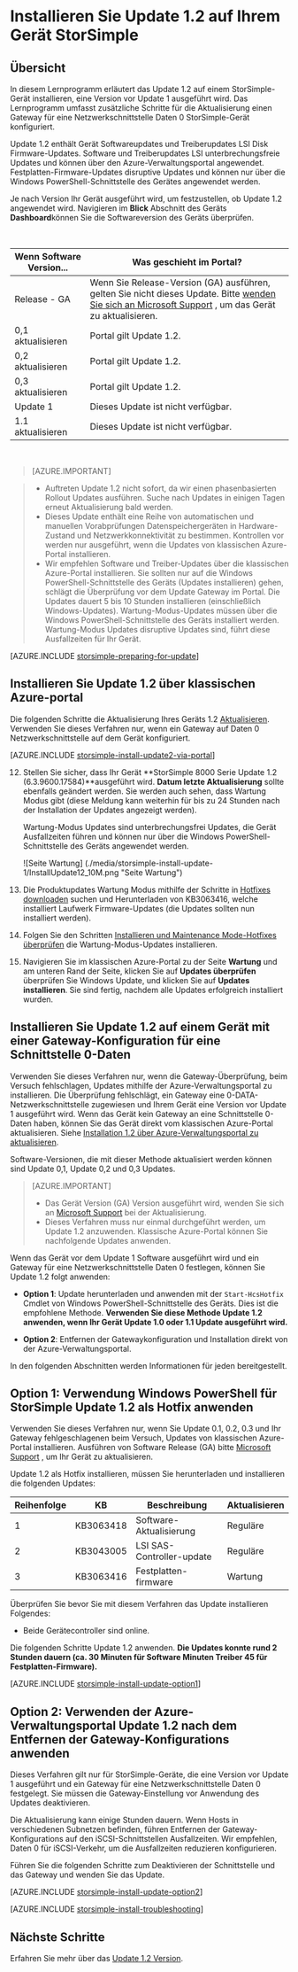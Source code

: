 <properties
   pageTitle="Installieren Sie Update 1.2 auf Ihrem Gerät StorSimple | Microsoft Azure"
   description="Erläutert das StorSimple 8000-Serie Update 1.2 StorSimple 8000-Serie installiert."
   services="storsimple"
   documentationCenter="NA"
   authors="alkohli"
   manager="carmonm"
   editor="" />
<tags
   ms.service="storsimple"
   ms.devlang="NA"
   ms.topic="article"
   ms.tgt_pltfrm="NA"
   ms.workload="TBD"
   ms.date="08/22/2016"
   ms.author="alkohli" />

# <a name="install-update-12-on-your-storsimple-device"></a>Installieren Sie Update 1.2 auf Ihrem Gerät StorSimple

## <a name="overview"></a>Übersicht

In diesem Lernprogramm erläutert das Update 1.2 auf einem StorSimple-Gerät installieren, eine Version vor Update 1 ausgeführt wird. Das Lernprogramm umfasst zusätzliche Schritte für die Aktualisierung einen Gateway für eine Netzwerkschnittstelle Daten 0 StorSimple-Gerät konfiguriert.

Update 1.2 enthält Gerät Softwareupdates und Treiberupdates LSI Disk Firmware-Updates. Software und Treiberupdates LSI unterbrechungsfreie Updates und können über den Azure-Verwaltungsportal angewendet. Festplatten-Firmware-Updates disruptive Updates und können nur über die Windows PowerShell-Schnittstelle des Gerätes angewendet werden.

Je nach Version Ihr Gerät ausgeführt wird, um festzustellen, ob Update 1.2 angewendet wird. Navigieren im **Blick** Abschnitt des Geräts **Dashboard**können Sie die Softwareversion des Geräts überprüfen.

</br>

| Wenn Software Version...   | Was geschieht im Portal?                              |
|---------------------------------|--------------------------------------------------------------|
| Release - GA                    | Wenn Sie Release-Version (GA) ausführen, gelten Sie nicht dieses Update. Bitte [wenden Sie sich an Microsoft Support](storsimple-contact-microsoft-support.md) , um das Gerät zu aktualisieren.|
| 0,1 aktualisieren                      | Portal gilt Update 1.2.                                |
| 0,2 aktualisieren                      | Portal gilt Update 1.2.                                |
| 0,3 aktualisieren                      | Portal gilt Update 1.2.                                |
| Update 1                        | Dieses Update ist nicht verfügbar.                           |
| 1.1 aktualisieren                      | Dieses Update ist nicht verfügbar.                           |

</br>

> [AZURE.IMPORTANT]

> -  Auftreten Update 1.2 nicht sofort, da wir einen phasenbasierten Rollout Updates ausführen. Suche nach Updates in einigen Tagen erneut Aktualisierung bald werden.
> - Dieses Update enthält eine Reihe von automatischen und manuellen Vorabprüfungen Datenspeichergeräten in Hardware-Zustand und Netzwerkkonnektivität zu bestimmen. Kontrollen vor werden nur ausgeführt, wenn die Updates von klassischen Azure-Portal installieren.
> - Wir empfehlen Software und Treiber-Updates über die klassischen Azure-Portal installieren. Sie sollten nur auf die Windows PowerShell-Schnittstelle des Geräts (Updates installieren) gehen, schlägt die Überprüfung vor dem Update Gateway im Portal. Die Updates dauert 5 bis 10 Stunden installieren (einschließlich Windows-Updates). Wartung-Modus-Updates müssen über die Windows PowerShell-Schnittstelle des Geräts installiert werden. Wartung-Modus Updates disruptive Updates sind, führt diese Ausfallzeiten für Ihr Gerät.

[AZURE.INCLUDE [storsimple-preparing-for-update](../../includes/storsimple-preparing-for-updates.md)]

## <a name="install-update-12-via-the-azure-classic-portal"></a>Installieren Sie Update 1.2 über klassischen Azure-portal

Die folgenden Schritte die Aktualisierung Ihres Geräts 1.2 [Aktualisieren](storsimple-update1-release-notes.md). Verwenden Sie dieses Verfahren nur, wenn ein Gateway auf Daten 0 Netzwerkschnittstelle auf dem Gerät konfiguriert.

[AZURE.INCLUDE [storsimple-install-update2-via-portal](../../includes/storsimple-install-update2-via-portal.md)]

12. Stellen Sie sicher, dass Ihr Gerät **StorSimple 8000 Serie Update 1.2 (6.3.9600.17584)**ausgeführt wird. **Datum letzte Aktualisierung** sollte ebenfalls geändert werden. Sie werden auch sehen, dass Wartung Modus gibt (diese Meldung kann weiterhin für bis zu 24 Stunden nach der Installation der Updates angezeigt werden).

    Wartung-Modus Updates sind unterbrechungsfrei Updates, die Gerät Ausfallzeiten führen und können nur über die Windows PowerShell-Schnittstelle des Geräts angewendet werden.

    ![Seite Wartung] (./media/storsimple-install-update-1/InstallUpdate12_10M.png "Seite Wartung")

13. Die Produktupdates Wartung Modus mithilfe der Schritte in [Hotfixes downloaden]( #to-download-hotfixes) suchen und Herunterladen von KB3063416, welche installiert Laufwerk Firmware-Updates (die Updates sollten nun installiert werden).

13. Folgen Sie den Schritten [Installieren und Maintenance Mode-Hotfixes überprüfen](#to-install-and-verify-maintenance-mode-hotfixes) die Wartung-Modus-Updates installieren.

14. Navigieren Sie im klassischen Azure-Portal zu der Seite **Wartung** und am unteren Rand der Seite, klicken Sie auf **Updates überprüfen** überprüfen Sie Windows Update, und klicken Sie auf **Updates installieren**. Sie sind fertig, nachdem alle Updates erfolgreich installiert wurden.



## <a name="install-update-12-on-a-device-that-has-a-gateway-configured-for-a-non-data-0-network-interface"></a>Installieren Sie Update 1.2 auf einem Gerät mit einer Gateway-Konfiguration für eine Schnittstelle 0-Daten

Verwenden Sie dieses Verfahren nur, wenn die Gateway-Überprüfung, beim Versuch fehlschlagen, Updates mithilfe der Azure-Verwaltungsportal zu installieren. Die Überprüfung fehlschlägt, ein Gateway eine 0-DATA-Netzwerkschnittstelle zugewiesen und Ihrem Gerät eine Version vor Update 1 ausgeführt wird. Wenn das Gerät kein Gateway an eine Schnittstelle 0-Daten haben, können Sie das Gerät direkt vom klassischen Azure-Portal aktualisieren. Siehe [Installation 1.2 über Azure-Verwaltungsportal zu aktualisieren](#install-update-1.2-via-the-azure-classic-portal).

Software-Versionen, die mit dieser Methode aktualisiert werden können sind Update 0,1, Update 0,2 und 0,3 Updates.


> [AZURE.IMPORTANT]
>
> - Das Gerät Version (GA) Version ausgeführt wird, wenden Sie sich an [Microsoft Support](storsimple-contact-microsoft-support.md) bei der Aktualisierung.
> - Dieses Verfahren muss nur einmal durchgeführt werden, um Update 1.2 anzuwenden. Klassische Azure-Portal können Sie nachfolgende Updates anwenden.

Wenn das Gerät vor dem Update 1 Software ausgeführt wird und ein Gateway für eine Netzwerkschnittstelle Daten 0 festlegen, können Sie Update 1.2 folgt anwenden:

- **Option 1**: Update herunterladen und anwenden mit der `Start-HcsHotfix` Cmdlet von Windows PowerShell-Schnittstelle des Geräts. Dies ist die empfohlene Methode. **Verwenden Sie diese Methode Update 1.2 anwenden, wenn Ihr Gerät Update 1.0 oder 1.1 Update ausgeführt wird.**

- **Option 2**: Entfernen der Gatewaykonfiguration und Installation direkt von der Azure-Verwaltungsportal.


In den folgenden Abschnitten werden Informationen für jeden bereitgestellt.

## <a name="option-1-use-windows-powershell-for-storsimple-to-apply-update-12-as-a-hotfix"></a>Option 1: Verwendung Windows PowerShell für StorSimple Update 1.2 als Hotfix anwenden

Verwenden Sie dieses Verfahren nur, wenn Sie Update 0.1, 0.2, 0.3 und Ihr Gateway fehlgeschlagenen beim Versuch, Updates von klassischen Azure-Portal installieren. Ausführen von Software Release (GA) bitte [Microsoft Support](storsimple-contact-microsoft-support.md) , um Ihr Gerät zu aktualisieren.

Update 1.2 als Hotfix installieren, müssen Sie herunterladen und installieren die folgenden Updates:

| Reihenfolge  | KB        | Beschreibung             | Aktualisieren  |
|--------|-----------|-------------------------|------------- |
| 1      | KB3063418 | Software-Aktualisierung         |  Reguläre     |
| 2      | KB3043005 | LSI SAS-Controller-update |  Reguläre     |
| 3      | KB3063416 | Festplatten-firmware           | Wartung  |

Überprüfen Sie bevor Sie mit diesem Verfahren das Update installieren Folgendes:

- Beide Gerätecontroller sind online.

Die folgenden Schritte Update 1.2 anwenden. **Die Updates konnte rund 2 Stunden dauern (ca. 30 Minuten für Software Minuten Treiber 45 für Festplatten-Firmware).**

[AZURE.INCLUDE [storsimple-install-update-option1](../../includes/storsimple-install-update-option1.md)]


## <a name="option-2-use-the-azure-classic-portal-to-apply-update-12-after-removing-the-gateway-configuration"></a>Option 2: Verwenden der Azure-Verwaltungsportal Update 1.2 nach dem Entfernen der Gateway-Konfigurations anwenden

Dieses Verfahren gilt nur für StorSimple-Geräte, die eine Version vor Update 1 ausgeführt und ein Gateway für eine Netzwerkschnittstelle Daten 0 festgelegt. Sie müssen die Gateway-Einstellung vor Anwendung des Updates deaktivieren.

Die Aktualisierung kann einige Stunden dauern. Wenn Hosts in verschiedenen Subnetzen befinden, führen Entfernen der Gateway-Konfigurations auf den iSCSI-Schnittstellen Ausfallzeiten. Wir empfehlen, Daten 0 für iSCSI-Verkehr, um die Ausfallzeiten reduzieren konfigurieren.

Führen Sie die folgenden Schritte zum Deaktivieren der Schnittstelle und das Gateway und wenden Sie das Update.

[AZURE.INCLUDE [storsimple-install-update-option2](../../includes/storsimple-install-update-option2.md)]

[AZURE.INCLUDE [storsimple-install-troubleshooting](../../includes/storsimple-install-troubleshooting.md)]


## <a name="next-steps"></a>Nächste Schritte

Erfahren Sie mehr über das [Update 1.2 Version](storsimple-update1-release-notes.md).
